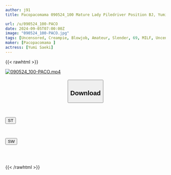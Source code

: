 ```yaml
---
author: j91
title: Pacopacomama 090524_100 Mature Lady Piledriver Position BJ, Yumi Saeki

url: /u/090524_100-PACO
date: 2024-09-05T07:00:00Z
image: "090524_100-PACO.jpg"
tags: [Uncensored, Creampie, Blowjob, Amateur, Slender, 69, MILF, Uncensored, Nice Tits, Cum-in-Mouth, Sweet Ass, Bareback]
maker: [Pacopacomama ]
actress: [Yumi Saeki]
---
```



{{< rawhtml >}}

<div class="video" data-videoid="YgWAQJ2YZei2gP">
    <a href="javascript:;">
        <img src="/u/090524_100-PACO/090524_100-PACO.jpg" width="WIDTH" height="HEIGHT" alt="090524_100-PACO.mp4" loading="lazy">
    </a>
</div>

<script type="text/javascript" src="https://j91.asia/asset/on-demand-st.js"></script>

<br>
  <link rel="stylesheet" href="https://j91.asia/asset/bs5.css">
  
  <center>
  <button class="btn btn-primary" type="button" data-bs-toggle="collapse" data-bs-target=".multi-collapse" aria-expanded="false" aria-controls="multiCollapseExample1 multiCollapseExample2"><h2>Download</h2></button></center>
</p>
<div class="row">
  <div class="col">
    <div class="collapse multi-collapse" id="multiCollapseExample1">
      <div class="card card-body">
	      	      <br>
<div class="buttons">  
<p><a href="/u/090524_100-PACO/st.html" target="_blank"><button class="btn-hover color-3"><i class="fa fa-download"></i> ST</button></a></p></div>
    </div>
  </div>
</div>
  <div class="col">
    <div class="collapse multi-collapse" id="multiCollapseExample2">
      <div class="card card-body">
	      <br>
<div class="buttons">
<p><a href="/u/090524_100-PACO/sw.html" target="_blank"><button class="btn-hover color-2"><i class="fa fa-download"></i> SW</button></a></p></div>
<br><br>
      </div>
    </div>
  </div>
</div>

{{< /rawhtml >}}